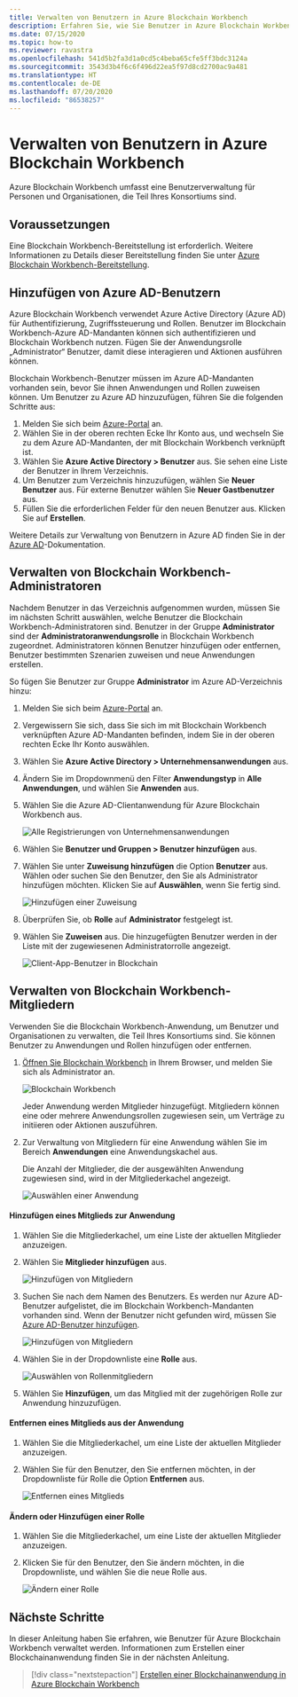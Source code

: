 ```yaml
---
title: Verwalten von Benutzern in Azure Blockchain Workbench
description: Erfahren Sie, wie Sie Benutzer in Azure Blockchain Workbench verwalten.
ms.date: 07/15/2020
ms.topic: how-to
ms.reviewer: ravastra
ms.openlocfilehash: 541d5b2fa3d1a0cd5c4beba65cfe5ff3bdc3124a
ms.sourcegitcommit: 3543d3b4f6c6f496d22ea5f97d8cd2700ac9a481
ms.translationtype: HT
ms.contentlocale: de-DE
ms.lasthandoff: 07/20/2020
ms.locfileid: "86538257"
---
```

# <a name="manage-users-in-azure-blockchain-workbench"></a>Verwalten von Benutzern in Azure Blockchain Workbench

Azure Blockchain Workbench umfasst eine Benutzerverwaltung für Personen und Organisationen, die Teil Ihres Konsortiums sind.

## <a name="prerequisites"></a>Voraussetzungen

Eine Blockchain Workbench-Bereitstellung ist erforderlich. Weitere Informationen zu Details dieser Bereitstellung finden Sie unter [Azure Blockchain Workbench-Bereitstellung](deploy.md).

## <a name="add-azure-ad-users"></a>Hinzufügen von Azure AD-Benutzern

Azure Blockchain Workbench verwendet Azure Active Directory (Azure AD) für Authentifizierung, Zugriffssteuerung und Rollen. Benutzer im Blockchain Workbench-Azure AD-Mandanten können sich authentifizieren und Blockchain Workbench nutzen. Fügen Sie der Anwendungsrolle „Administrator“ Benutzer, damit diese interagieren und Aktionen ausführen können.

Blockchain Workbench-Benutzer müssen im Azure AD-Mandanten vorhanden sein, bevor Sie ihnen Anwendungen und Rollen zuweisen können. Um Benutzer zu Azure AD hinzuzufügen, führen Sie die folgenden Schritte aus:

1. Melden Sie sich beim [Azure-Portal](https://portal.azure.com) an.
1. Wählen Sie in der oberen rechten Ecke Ihr Konto aus, und wechseln Sie zu dem Azure AD-Mandanten, der mit Blockchain Workbench verknüpft ist.
1. Wählen Sie **Azure Active Directory > Benutzer** aus. Sie sehen eine Liste der Benutzer in Ihrem Verzeichnis.
1. Um Benutzer zum Verzeichnis hinzuzufügen, wählen Sie **Neuer Benutzer** aus. Für externe Benutzer wählen Sie **Neuer Gastbenutzer** aus.
1. Füllen Sie die erforderlichen Felder für den neuen Benutzer aus. Klicken Sie auf **Erstellen**.

Weitere Details zur Verwaltung von Benutzern in Azure AD finden Sie in der [Azure AD](../../active-directory/fundamentals/add-users-azure-active-directory.md)-Dokumentation.

## <a name="manage-blockchain-workbench-administrators"></a>Verwalten von Blockchain Workbench-Administratoren

Nachdem Benutzer in das Verzeichnis aufgenommen wurden, müssen Sie im nächsten Schritt auswählen, welche Benutzer die Blockchain Workbench-Administratoren sind. Benutzer in der Gruppe **Administrator** sind der **Administratoranwendungsrolle** in Blockchain Workbench zugeordnet. Administratoren können Benutzer hinzufügen oder entfernen, Benutzer bestimmten Szenarien zuweisen und neue Anwendungen erstellen.

So fügen Sie Benutzer zur Gruppe **Administrator** im Azure AD-Verzeichnis hinzu:

1. Melden Sie sich beim [Azure-Portal](https://portal.azure.com) an.
1. Vergewissern Sie sich, dass Sie sich im mit Blockchain Workbench verknüpften Azure AD-Mandanten befinden, indem Sie in der oberen rechten Ecke Ihr Konto auswählen.
1. Wählen Sie **Azure Active Directory > Unternehmensanwendungen** aus.
1. Ändern Sie im Dropdownmenü den Filter **Anwendungstyp** in **Alle Anwendungen**, und wählen Sie **Anwenden** aus.
1. Wählen Sie die Azure AD-Clientanwendung für Azure Blockchain Workbench aus.

    ![Alle Registrierungen von Unternehmensanwendungen](./media/manage-users/select-blockchain-client-app.png)

1. Wählen Sie **Benutzer und Gruppen > Benutzer hinzufügen** aus.
1. Wählen Sie unter **Zuweisung hinzufügen** die Option **Benutzer** aus. Wählen oder suchen Sie den Benutzer, den Sie als Administrator hinzufügen möchten. Klicken Sie auf **Auswählen**, wenn Sie fertig sind.

    ![Hinzufügen einer Zuweisung](./media/manage-users/add-user-assignment.png)

1. Überprüfen Sie, ob **Rolle** auf **Administrator** festgelegt ist.
1. Wählen Sie **Zuweisen** aus. Die hinzugefügten Benutzer werden in der Liste mit der zugewiesenen Administratorrolle angezeigt.

    ![Client-App-Benutzer in Blockchain](./media/manage-users/blockchain-admin-list.png)

## <a name="managing-blockchain-workbench-members"></a>Verwalten von Blockchain Workbench-Mitgliedern

Verwenden Sie die Blockchain Workbench-Anwendung, um Benutzer und Organisationen zu verwalten, die Teil Ihres Konsortiums sind. Sie können Benutzer zu Anwendungen und Rollen hinzufügen oder entfernen.

1. [Öffnen Sie Blockchain Workbench](deploy.md#blockchain-workbench-web-url) in Ihrem Browser, und melden Sie sich als Administrator an.

    ![Blockchain Workbench](./media/manage-users/blockchain-workbench-applications.png)

    Jeder Anwendung werden Mitglieder hinzugefügt. Mitgliedern können eine oder mehrere Anwendungsrollen zugewiesen sein, um Verträge zu initiieren oder Aktionen auszuführen.

1. Zur Verwaltung von Mitgliedern für eine Anwendung wählen Sie im Bereich **Anwendungen** eine Anwendungskachel aus.

    Die Anzahl der Mitglieder, die der ausgewählten Anwendung zugewiesen sind, wird in der Mitgliederkachel angezeigt.

    ![Auswählen einer Anwendung](./media/manage-users/blockchain-workbench-select-application.png)


#### <a name="add-member-to-application"></a>Hinzufügen eines Mitglieds zur Anwendung

1. Wählen Sie die Mitgliederkachel, um eine Liste der aktuellen Mitglieder anzuzeigen.
1. Wählen Sie **Mitglieder hinzufügen** aus.

    ![Hinzufügen von Mitgliedern](./media/manage-users/application-add-members.png)

1. Suchen Sie nach dem Namen des Benutzers.  Es werden nur Azure AD-Benutzer aufgelistet, die im Blockchain Workbench-Mandanten vorhanden sind. Wenn der Benutzer nicht gefunden wird, müssen Sie [Azure AD-Benutzer hinzufügen](#add-azure-ad-users).

    ![Hinzufügen von Mitgliedern](./media/manage-users/find-user.png)

1. Wählen Sie in der Dropdownliste eine **Rolle** aus.

    ![Auswählen von Rollenmitgliedern](./media/manage-users/application-select-role.png)

1. Wählen Sie **Hinzufügen**, um das Mitglied mit der zugehörigen Rolle zur Anwendung hinzuzufügen.

#### <a name="remove-member-from-application"></a>Entfernen eines Mitglieds aus der Anwendung

1. Wählen Sie die Mitgliederkachel, um eine Liste der aktuellen Mitglieder anzuzeigen.
1. Wählen Sie für den Benutzer, den Sie entfernen möchten, in der Dropdownliste für Rolle die Option **Entfernen** aus.

    ![Entfernen eines Mitglieds](./media/manage-users/application-remove-member.png)

#### <a name="change-or-add-role"></a>Ändern oder Hinzufügen einer Rolle

1. Wählen Sie die Mitgliederkachel, um eine Liste der aktuellen Mitglieder anzuzeigen.
1. Klicken Sie für den Benutzer, den Sie ändern möchten, in die Dropdownliste, und wählen Sie die neue Rolle aus.

    ![Ändern einer Rolle](./media/manage-users/application-change-role.png)

## <a name="next-steps"></a>Nächste Schritte

In dieser Anleitung haben Sie erfahren, wie Benutzer für Azure Blockchain Workbench verwaltet werden. Informationen zum Erstellen einer Blockchainanwendung finden Sie in der nächsten Anleitung.

> [!div class="nextstepaction"]
> [Erstellen einer Blockchainanwendung in Azure Blockchain Workbench](create-app.md)
